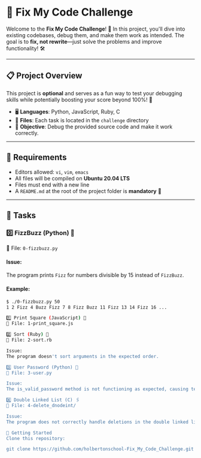# 🔧 Fix My Code Challenge

Welcome to the **Fix My Code Challenge**! 🚀 In this project, you'll dive into existing codebases, debug them, and make them work as intended. The goal is to **fix, not rewrite**—just solve the problems and improve functionality! 🛠️

---

## 📋 Project Overview

This project is **optional** and serves as a fun way to test your debugging skills while potentially boosting your score beyond 100%! 🎉 

- 🖥️ **Languages**: Python, JavaScript, Ruby, C
- 📂 **Files**: Each task is located in the `challenge` directory
- 🎯 **Objective**: Debug the provided source code and make it work correctly.

---

## 📌 Requirements

- Editors allowed: `vi`, `vim`, `emacs`
- All files will be compiled on **Ubuntu 20.04 LTS**
- Files must end with a new line
- A `README.md` at the root of the project folder is **mandatory** 📝

---

## 🌟 Tasks

### 0️⃣ FizzBuzz (Python) 🐍
🔗 File: `0-fizzbuzz.py`

#### Issue:
The program prints `Fizz` for numbers divisible by 15 instead of `FizzBuzz`.

#### Example:
```bash
$ ./0-fizzbuzz.py 50
1 2 Fizz 4 Buzz Fizz 7 8 Fizz Buzz 11 Fizz 13 14 Fizz 16 ...  

1️⃣ Print Square (JavaScript) 📐
🔗 File: 1-print_square.js  

2️⃣ Sort (Ruby) 💎
🔗 File: 2-sort.rb

Issue:
The program doesn't sort arguments in the expected order.

3️⃣ User Password (Python) 🔑
🔗 File: 3-user.py

Issue:
The is_valid_password method is not functioning as expected, causing tests to fail.

4️⃣ Double Linked List (C) 🖇️
🔗 File: 4-delete_dnodeint/

Issue:
The program does not correctly handle deletions in the double linked list.

🚀 Getting Started
Clone this repository:

git clone https://github.com/holbertonschool-Fix_My_Code_Challenge.git
